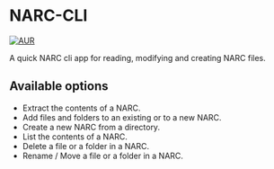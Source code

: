 # NARC-CLI

[![AUR](https://img.shields.io/badge/narc--cli-AUR-blue)](https://aur.archlinux.org/packages/narc-cli)

A quick NARC cli app for reading, modifying and creating NARC files.

## Available options

- Extract the contents of a NARC.
- Add files and folders to an existing or to a new NARC.
- Create a new NARC from a directory.
- List the contents of a NARC.
- Delete a file or a folder in a NARC.
- Rename / Move a file or a folder in a NARC.
